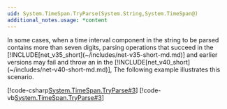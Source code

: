 ```yaml
---
uid: System.TimeSpan.TryParse(System.String,System.TimeSpan@)
additional_notes.usage: *content
---
```


<p>In some cases, when a time interval component in the string to be parsed contains more than seven digits, parsing operations that succeed in the [!INCLUDE[net_v35_short](~/includes/net-v35-short-md.md)] and earlier versions may fail and throw an <xref href="System.OverflowException"></xref> in the [!INCLUDE[net_v40_short](~/includes/net-v40-short-md.md)], The following example illustrates this scenario.  
  
 [!code-csharp[System.TimeSpan.TryParse#3](~/samples/snippets/csharp/VS_Snippets_CLR_System/system.TimeSpan.TryParse/cs/tryparsefailure1.cs#3)]
 [!code-vb[System.TimeSpan.TryParse#3](~/samples/snippets/visualbasic/VS_Snippets_CLR_System/system.TimeSpan.TryParse/vb/tryparsefailure1.vb#3)]</p>


